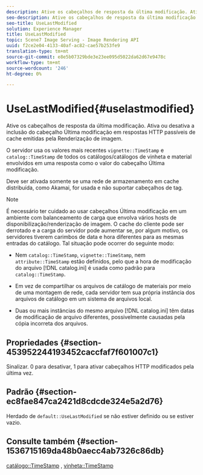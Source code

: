 ```yaml
---
description: Ative os cabeçalhos de resposta da última modificação. Ativa ou desativa a inclusão do cabeçalho Última modificação em respostas HTTP passíveis de cache emitidas pela Renderização de imagem.
seo-description: Ative os cabeçalhos de resposta da última modificação. Ativa ou desativa a inclusão do cabeçalho Última modificação em respostas HTTP passíveis de cache emitidas pela Renderização de imagem.
seo-title: UseLastModified
solution: Experience Manager
title: UseLastModified
topic: Scene7 Image Serving - Image Rendering API
uuid: f2ce2e04-4133-40af-ac82-cae57b253fe9
translation-type: tm+mt
source-git-commit: e8e5b07329bde3e23ee095d5022da62d67e9478c
workflow-type: tm+mt
source-wordcount: '246'
ht-degree: 0%

---
```



# UseLastModified{#uselastmodified}

Ative os cabeçalhos de resposta da última modificação. Ativa ou desativa a inclusão do cabeçalho Última modificação em respostas HTTP passíveis de cache emitidas pela Renderização de imagem.

O servidor usa os valores mais recentes `vignette::TimeStamp` e `catalog::TimeStamp` de todos os catálogos/catálogos de vinheta e material envolvidos em uma resposta como o valor do cabeçalho Última modificação.

Deve ser ativada somente se uma rede de armazenamento em cache distribuída, como Akamai, for usada e não suportar cabeçalhos de tag.

>[!NOTE]
>
>É necessário ter cuidado ao usar cabeçalhos Última modificação em um ambiente com balanceamento de carga que envolva vários hosts de disponibilização/renderização de imagem. O cache do cliente pode ser derrotado e a carga do servidor pode aumentar se, por algum motivo, os servidores tiverem carimbos de data e hora diferentes para as mesmas entradas do catálogo. Tal situação pode ocorrer do seguinte modo:

* Nem `catalog::TimeStamp`, `vignette::TimeStamp`, nem `attribute::TimeStamp` estão definidos, pelo que a hora de modificação do arquivo [!DNL catalog.ini] é usada como padrão para `catalog::TimeStamp`.

* Em vez de compartilhar os arquivos de catálogo de materiais por meio de uma montagem de rede, cada servidor tem sua própria instância dos arquivos de catálogo em um sistema de arquivos local.
* Duas ou mais instâncias do mesmo arquivo [!DNL catalog.ini] têm datas de modificação de arquivo diferentes, possivelmente causadas pela cópia incorreta dos arquivos.

## Propriedades {#section-453952244193452caccfaf7f601007c1}

Sinalizar. 0 para desativar, 1 para ativar cabeçalhos HTTP modificados pela última vez.

## Padrão {#section-ec8fae847ca2421d8cdcde324e5a2d76}

Herdado de `default::UseLastModified` se não estiver definido ou se estiver vazio.

## Consulte também {#section-1536715169da48b0aecc4ab7326c86db}

[catálogo::TimeStamp](../../../../../ir-api/material-cat/image-rendering-api-ref/c-ir-material-catalog/c-ir-material-data-reference/r-ir-timestamp-dataref.md#reference-6daf7973dc4f4b4e9e8165756db7c319) ,  [vinheta::TimeStamp](../../../../../ir-api/material-cat/image-rendering-api-ref/c-ir-material-catalog/c-ir-vignette-map-reference/r-ir-timestamp-vignette.md#reference-d57cdd40a6a645d199dbb1d56cc85bc1)

